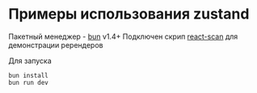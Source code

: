 # Примеры использования zustand

Пакетный менеджер - [bun](https://bun.sh/docs/installation) v1.4+
Подключен скрип [react-scan](https://react-scan.com/) для демонстрации ререндеров

Для запуска

```
bun install
bun run dev
```
